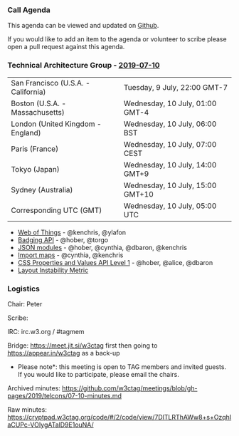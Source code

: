 ### Call Agenda

This agenda can be viewed and updated on [Github](https://github.com/w3ctag/meetings/blob/gh-pages/2019/telcons/07-10-agenda.md).

If you would like to add an item to the agenda or volunteer to scribe please open a pull request against this agenda.

### Technical Architecture Group - [2019-07-10](https://www.timeanddate.com/worldclock/converter.html?iso=20190710T050000&p1=224&p2=43&p3=136&p4=195&p5=248&p6=240)

<table>
<tr><td> San Francisco (U.S.A. - California) <td> Tuesday, 9 July, 22:00 GMT-7</td></tr>
<tr><td> Boston (U.S.A. - Massachusetts) <td> Wednesday, 10 July, 01:00 GMT-4</td></tr>
<tr><td> London (United Kingdom - England) <td> Wednesday, 10 July, 06:00 BST</td></tr>
<tr><td> Paris (France) <td> Wednesday, 10 July, 07:00 CEST</td></tr>
<tr><td> Tokyo (Japan) <td> Wednesday, 10 July, 14:00 GMT+9</td></tr>
<tr><td> Sydney (Australia) <td> Wednesday, 10 July, 15:00 GMT+10</td></tr>
<tr><td> Corresponding UTC (GMT) <td> Wednesday, 10 July, 05:00 UTC</td></tr>
</table>

* [Web of Things](https://github.com/w3ctag/design-reviews/issues/355) - @kenchris, @ylafon
* [Badging API](https://github.com/w3ctag/design-reviews/issues/387) - @hober, @torgo
* [JSON modules](https://github.com/w3ctag/design-reviews/issues/375) - @hober, @cynthia, @dbaron, @kenchris
* [Import maps](https://github.com/w3ctag/design-reviews/issues/340) - @cynthia, @kenchris
* [CSS Properties and Values API Level 1](https://github.com/w3ctag/design-reviews/issues/318) - @hober, @alice, @dbaron
* [Layout Instability Metric](https://github.com/w3ctag/design-reviews/issues/393)

### Logistics

Chair: Peter

Scribe:

IRC: irc.w3.org / #tagmem

Bridge: https://meet.jit.si/w3ctag first then going to https://appear.in/w3ctag as a back-up

* Please note*: this meeting is open to TAG members and invited guests. If you would like to participate, please email the chairs.

Archived minutes: https://github.com/w3ctag/meetings/blob/gh-pages/2019/telcons/07-10-minutes.md

Raw minutes: https://cryptpad.w3ctag.org/code/#/2/code/view/7DlTLRThAWw8+s+OzqhIaCUPc-VOIygATalD9E1ouNA/
